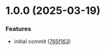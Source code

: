 # 1.0.0 (2025-03-19)


### Features

* initial commit ([765f163](https://github.com/soliantconsulting/sidecar-deploy-utils/commit/765f1636210ca874bdab37c80f43ef65cfe66f5f))

